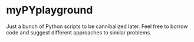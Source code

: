 # myPYplayground
Just a bunch of Python scripts to be cannibalized later. 
Feel free to borrow code and suggest different approaches to similar problems. 
